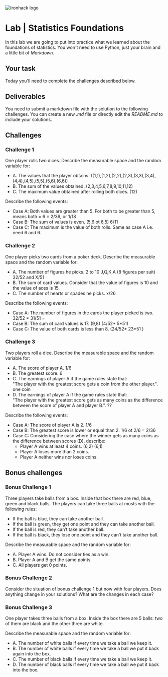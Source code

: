 ![Ironhack logo](https://i.imgur.com/1QgrNNw.png)

# Lab | Statistics Foundations
In this lab we are going to put into practice what we learned about the foundations of statistics. You won't need to use Python, just your brain and a little bit of *Markdown*. 

## Your task
Today you'll need to complete the challenges described below.

## Deliverables
You need to submit a markdown file with the solution to the following challenges. You can create a new *.md* file or directly edit the *README.md* to include your solutions.

## Challenges
### Challenge 1
One player rolls two dices. Describe the measurable space and the random variable for:
* A. The values that the player obtains.   ((1,1),(1,2),(2,2),(2,3),(3,3),(3,4),(4,4),(4,5),(5,5),(5,6),(6,6))
* B. The sum of the values obtained.        (2,3,4,5,6,7,8,9,10,11,12)
* C. The maximum value obtained after rolling both dices. (12)

Describe the following events:
* Case A: Both values are greater than 5.           For both to be greater than 5, means both = 6 = 2/36, or 1/18
* Case B: The sum of values is even.                (5,6 ot 6,5) 6/11
* Case C: The maximum is the value of both rolls.   Same as case A i.e. need 6 and 6.

### Challenge 2
One player picks two cards from a poker deck. Describe the measurable space and the random variable for:
* A. The number of figures he picks.            2 to 10 J,Q,K,A (8 figures per suit)        32/52 and X/51
* B. The sum of card values. Consider that the value of figures is 10 and the value of aces is 15.
* C. The number of hearts or spades he picks.   x/26

Describe the following events:
* Case A: The number of figures in the cards the player picked is two. 32/52 * 31/51 = 
* Case B: The sum of card values is 17. (9,8) (4/52* 5*51)
* Case C: The value of both cards is less than 8. (24/52* 23*51 )

### Challenge 3
Two players roll a dice. Describe the measurable space and the random variable for:
* A. The score of player A. 1/6
* B. The greatest score. 6
* C. The earnings of player A if the game rules state that:  
"The player with the greatest score gets a coin from the other player.". one coin
* D. The earnings of player A if the game rules state that:  
"The player with the greatest score gets as many coins as the difference between the score of player A and player B.". ??

Describe the following events:
* Case A: The score of player A is 2.       1/6
* Case B: The greatest score is lower or equal than 2. 1/6 ot 2/6 = 2/36
* Case C: Considering the case where the winner gets as many coins as the difference between scores (D), describe: 
  * Player A wins at least 4 coins. (6,2) (6,1)
  * Player A loses more than 2 coins. 
  * Player A neither wins nor loses coins.

## Bonus challenges
### Bonus Challenge 1
Three players take balls from a box. Inside that box there are red, blue, green and black balls. The players can take three balls at mosts with the following rules:

* If the ball is blue, they can take another ball.
* If the ball is green, they get one point and they can take another ball.
* If the ball is red, they can’t take another ball.
* If the ball is black, they lose one point and they can’t take another ball.

Describe the measurable space and the random variable for:
* A. Player A wins. Do not consider ties as a win.
* B. Player A and B get the same points.
* C. All players get 0 points.

### Bonus Challenge 2
Consider the situation of bonus challenge 1 but now with four players. Does anything change in your solutions? What are the changes in each case?

### Bonus Challenge 3
One player takes three balls from a box. Inside the box there are 5 balls: two of them are black and the other three are white. 

Describe the measurable space and the random variable for:
* A. The number of white balls if every time we take a ball we keep it.
* B. The number of white balls if every time we take a ball we put it back again into the box.
* C. The number of black balls if every time we take a ball we keep it.
* D. The number of black balls if every time we take a ball we put it back into the box.